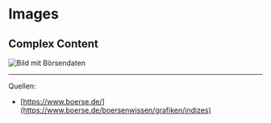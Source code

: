 # Images
## Complex Content

<img src="<%- config.base %>/static/images/boerse.png" class="w-3/4" alt="Bild mit Börsendaten" />

---

Quellen:
- [https://www.boerse.de/](https://www.boerse.de/boersenwissen/grafiken/indizes)

